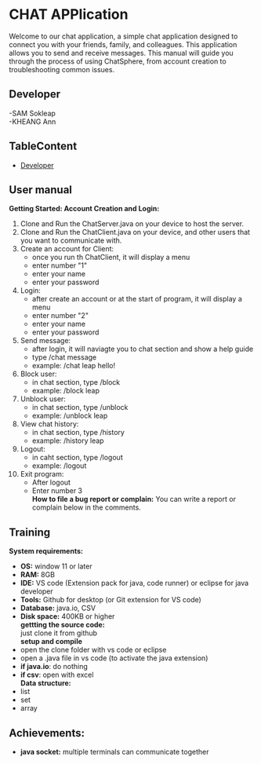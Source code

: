 # CHAT APPlication 
Welcome to our chat application, a simple chat application designed to connect you with your friends, family, and colleagues. This application allows you to send and receive messages. This manual will guide you through the process of using ChatSphere, from account creation to troubleshooting common issues.   
## Developer
-SAM Sokleap  
-KHEANG Ann  
## TableContent  
- [Developer](##Developer)
## User manual  
**Getting Started: Account Creation and Login:**
1. Clone and Run the ChatServer.java on your device to host the server.   
2. Clone and Run the ChatClient.java on your device, and other users that you want to communicate with. 
3. Create an account for Client:  
    - once you run th ChatClient, it will display a menu  
    - enter number "1"  
    - enter your name  
    - enter your password  
4. Login:  
    - after create an account or at the start of program, it will display a menu  
    - enter number "2"  
    - enter your name  
    - enter your password  
5. Send message:  
    - after login, it will naviagte you to chat section and show a help guide  
    - type /chat <username> message  
    - example: /chat leap hello!  
6. Block user:  
    - in chat section, type /block <username>  
    - example: /block leap  
7. Unblock user:  
    - in chat section, type /unblock <username>  
    - example: /unblock leap  
8. View chat history:  
    - in chat section, type /history <username>  
    - example: /history leap  
9. Logout:  
    - in caht section, type /logout  
    - example: /logout  
10. Exit program:  
    - After logout
    - Enter number 3  
**How to file a bug report or complain:**
You can write a report or complain below in the comments.  
## Training
**System requirements:**  
  - **OS:** window 11 or later  
  - **RAM:** 8GB  
  - **IDE:** VS code (Extension pack for java, code runner) or eclipse for java developer  
  - **Tools:** Github for desktop (or Git extension for VS code)  
  - **Database:** java.io, CSV  
  - **Disk space:** 400KB or higher  
**gettting the source code:**  
just clone it from github  
**setup and compile**    
- open the clone folder with vs code or eclipse  
- open a .java file in vs code (to activate the java extension)  
- **if java.io**: do nothing  
- **if csv**: open with excel  
**Data structure:**     
- list  
- set  
- array  
## Achievements:
  - **java socket:** multiple terminals can communicate together  

